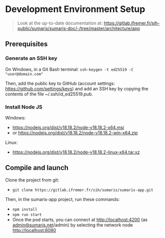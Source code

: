 # Development Environment Setup

> Look at the up-to-date documentation at: https://gitlab.ifremer.fr/sih-public/sumaris/sumaris-doc/-/tree/master/architecture/app

## Prerequisites
### Generate an SSH key
On Windows, in a Git Bash terminal:
`ssh-keygen -t ed25519 -C "user@domain.com"`

Then, add the public key to GitHub (account settings:  https://github.com/settings/keys) and add an SSH key by copying the contents of the file ~/.ssh/id_ed25519.pub.

### Install Node JS
Windows:
- <https://nodejs.org/dist/v18.18.2/node-v18.18.2-x64.msi>
- or <https://nodejs.org/dist/v18.18.2/node-v18.18.2-win-x64.zip>

Linux:
- <https://nodejs.org/dist/v18.18.2/node-v18.18.2-linux-x64.tar.xz>

## Compile and launch
Clone the project from git:
- `git clone https://gitlab.ifremer.fr/sih/sumaris/sumaris-app.git`

Then, in the sumaris-app project, run these commands:
- `npm install`
- `npm run start`
- Once the pod starts, you can connect at <http://localhost:4200> (as admin@sumaris.net/admin) by selecting the network node <http://localhost:8080>
